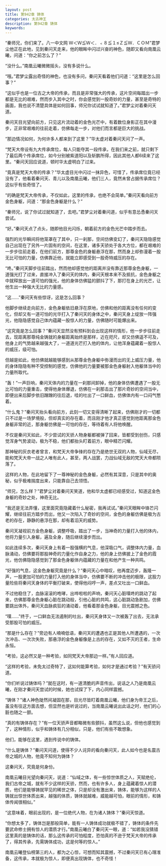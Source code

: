 ```yaml
---
layout: post
title: 第942章 铸体
categories: 太古神王
description: 第942章 铸体
keywords:
---
```


“秦师兄，你们来了。八一中文网 Ｗ＜Ｗ≦Ｗ＜．﹤８≦１≤Ｚ≦Ｗ．ＣＯＭ”君梦尘他正在此地，见到秦问天走来，他的眼眸中闪过兴奋的神色，随即又看向南凰云曦，问道：“你之前怎么了？”

“没什么。”南凰云曦微微摇头，没有多说什么。

“哦。”君梦尘露出奇怪的神色，也没有多问，秦问天看着他们问道：“这里是怎么回事？”

“这似乎也是一位古之大帝的传承，而且是非常强大的传承，这片空间每踏出一步都是无比的艰难，然而步入其中之时，你会感觉到一股奇妙的力量，甚至是奇特的画面，我也说不清楚具体是如何回事，师兄你试试就知道了。”君梦尘对着秦问天道。

秦问天目光望向前方，只见这片流动着的金色光芒中，有着数位身影正在其中漫步，正非常艰难的往前走着，仿佛每走一步，对他们而言都是巨大的挑战。

“那边情况如何，为何许多人都来到了这里？”华太虚对着秦问天问了一声。

“梵天大帝设有九大传承席位，每人只能夺其一段传承，在我们来之前，就只剩下了最后两个传承席位，如今分别被紫道阳以及斩鹏所得，因此其他人都6续来了这里。“秦问天回应说道，顿时华太虚明白了过来。

“竟真是梵天大帝的传承？”华太虚目光中闪过一抹异色，可惜了，传承席位竟已经没有了，他看着秦问天、青儿以及南凰云曦，他们三人，竟然未曾占据传承席位？这似乎有些奇怪了。

“的确是梵天大帝传承，不仅如此，这里的传承，也绝不会简单。”秦问天看向前方金色身躯，问道：“那金色身躯是什么？”

“秦师兄，说了你试过就知道了，去吧。”君梦尘对着秦问道，似乎有意怂恿秦问天尝试。

“好。”秦问天点了点头，随即他目光闪烁，朝着前方的金色光芒中踏步而去。

强烈的光华瞬间将他笼罩在了其中，只一刹那，空间仿佛变幻了，秦问天隐隐感觉自己出现在了另外一片固有的空间，在这里，诸多天骄处于各大方位，都在艰难的一步步往前走着，在他们前方，那尊金色的身躯悬浮在那，然而身上却弥漫着一股无比可怕的力量，仿佛靠近他，就能立即感受到一股奇特威压的存在。

“咚。”秦问天脚步往前踏出，然而他却感觉他的距离并没有靠近那尊金色身躯，一道强光打了过来，直接冲入了秦问天的体内，秦问天根本来不及抵抗，金色身躯之中就释放出一道可怕的强光，他的身体仿佛猛的颤抖了下，那打在身上的光芒，让他生出一种强大无比的力量感。

“这……”秦问天有些惊讶，这是怎么回事？

他脚步继续走向前方，金色身躯依旧悬浮在原地，仿佛和他的距离没有任何的变化，但却又有一道可怕的光华打入了秦问天的身体之中，秦问天身上绽放一阵强光，他隐隐感觉自己体内蕴藏一股惊人的力量，仿佛随时可能爆出来。

“这究竟是怎么回事？”秦问天显然没有预料到会出现这样的情形，他一步步往前走去，现距离那尊纯金铸就的身躯距离始终是那样，近在咫尺，却又仿佛遥不可及，他身上的气势越来越强大了，一道道光芒打入他的体内，让他浑身蕴藏着一股惊人的威压，级可怕。

但越是如此，他仿佛就越能够感到从那尊金色身躯中弥漫而出的无上威压力量，他的身体隐隐有种不受控制的感觉，仿佛他的力量要被那金色身躯射入他躯体当中的力量所取代。

“轰！”一声巨响，秦问天体内的力量在一刹那间卸掉，他的身体仿佛遭遇了一股无比可怕的力量重击，使得他身体爆退，仿佛在一刹那击出了那片奇妙的空间当中，即便出来后脚步依旧蹭蹭的往后退，哇的吐出了一口鲜血，仿佛体内有一口闷气憋着。

“什么鬼？”秦问天抬头看向前方，此刻一切又变得清晰了起来，仿佛刚才的一切都只不过是一场梦境般，但却真实的存在着，而且刚才他才真正感觉到他距离那金色身躯非常的近，那身躯仿佛是一可怕的存在，等待着有人将他唤醒。

不仅是秦问天如此，不少尝试的天骄人物身躯都被弹了回来，皆都受到创伤，只感觉浑身气势波动，极为不稳，他们都抬头盯着前方，眼中精芒闪耀。

那神秘的灰衣老者曾言，和梵天大帝争锋的存在乃是绝世无双的人物，仙域无尽，能和梵天大帝一战之人唯有此人，甚至，两人战罢，力战仙域无敌的梵天大帝都陨落了。

这样的人物，在此地留下了一尊神秘的金色身躯，必然有其深意，只是其中的奥秘，似乎极难揣度出来，只能靠自己去领悟。

“师兄，怎么样？”君梦尘对着秦问天笑道，他和华太虚都已经感受过，知道这金色身躯的奇妙之处，神奇无比。

“我还是无法弄懂，这里面究竟隐藏着什么秘密，我再试试。”秦问天眼眸中锋芒闪耀，继续往前方踏步而出，他又一次陷入了奇妙的空间，金色的身躯仿佛是极为古老的存在，静静的悬浮在那，却有着滔天的威势。

秦问天凝视前方金色身躯，调整呼吸，踏出了一步，当神奇的力量打入他的体内，他将力量引入身躯，遍及全身，随后继续漫步而出。

如此连续多次，秦问天身上有着一股强横的气息，他深吸口气，调整体内力量，血脉涌动，仿佛要将那股神奇的力量化作自身之力，他的身上仿佛披上了金色的霞光，他仿佛隐隐感觉到了那金色身躯体内蕴藏的力量在和他产生一种共鸣。

“好强的气息，这金色身躯究竟是什么？”秦问天心中暗叹，他再度迈步，轰隆一声，一股更加可怕的力量打入他的身体当中，仿佛要不断的冲击他的极限，这股力量险些将秦问天身体的平衡打破来，使得他闷哼一声，差点又吐出一口鲜血。

不过他稳住了，血脉滚滚的咆哮，出哗啦啦的声响，秦问天心脏噗咚的跳动了起来，仿佛那尊金色身躯心脏在跳动般，引他心脏的共鸣，这心脏跳动急剧加，仿佛要跳出体外，秦问天血脉疯狂的涌动着，他看着那金色身躯，目光震撼之色。

“噗……”终于，一口鲜血无法遏制的吐出，秦问天身体又一次被轰了出去，无法承受那股可怕的威压。

“那是什么存在？”旁边有人喃喃低语，秦问天的遭遇也正是其他人所遭遇的，一次次冲击、一次次失败，那悬浮的金色身躯像是上古的存在，又如不灭的王者，生命永恒。

“考验，这必然又是一种考验，如同梵天大帝那边一样。”有人回应道。

“这样的考验，未免太过奇特了，这如何能算考验，如何才是通过考验？”有天骄问道。

“你们听说过铸体吗？”就在这时，有一道清脆的声音传出，说话之人乃是南凰云曦，在刚才秦问天尝试的时候，她也试探了下，内心同样震撼。

“铸体？”诸人神色陡然间凝固在那，目光尽皆盯着南凰云曦，他们身为帝王之后，虽没有往这方面去想，但显然也是听说过的，当南凰云曦说出此话之时，他们的心脏也随之一颤。

“真的有铸体存在？”有一位天骄声音都略微有些颤抖，虽然这么说，但他也感觉到了，这种情形，似乎和铸体有几分相似，只是，他们有些不敢想象。

他们，能够在这里，遇到传说中的铸体。

“什么是铸体？”秦问天问道，使得不少人诧异的看向秦问天，此人如今也是名震古帝之城的人物，他竟不知何为铸体？

这秦问天，究竟是何身份。

南凰云曦目光望向秦问天，说道：“仙域之体，有一些惊世体质之人，天赋绝伦，我们古帝之城，就有不少这样的天骄，然而，也有许多人，身上蕴藏着惊人的潜质，他们是能够铸就罕见的稀世之体，只是却没有激出来，铸体，能够为这样的人铸就出惊世体质出来，越强的体质，铸体就越难，威能越可怕，眼前的情形，和铸体传闻很相似。”

“这意味着，眼前出现的，是一位绝代人物，在为诸人铸体？”秦问天惊道。

“你想太多了，铸体岂是那般简单，能有一人铸体成功就极不错了，铸体的条件先要武命修士拥有惊人的潜质才行。”南凰云曦白了秦问天一眼，道：“如若我没猜错这里真的是铸体的话，那么这传承的可怕程度，恐怕真的不逊于梵天大帝的传承了，得其传承，先需铸体成功，这是何等的惊人。”

南凰云曦登仙榜第三的人，都为之心惊，可想而知其震撼，不过秦问天已有心理准备，这传承，本就极为惊人，即便真出现铸体，也不奇怪！
